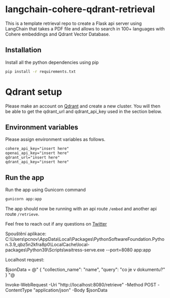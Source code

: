 # langchain-cohere-qdrant-retrieval
This is a template retrieval repo to create a Flask api server using LangChain that takes a PDF file and allows to search in 100+ languages with Cohere embeddings and Qdrant Vector Database.

## Installation

Install all the python dependencies using pip

```bash
pip install -r requirements.txt
```

# Qdrant setup

Please make an account on [Qdrant](https://qdrant.tech/) and create a new cluster. You will then be able to get the qdrant_url and qdrant_api_key used in the section below.

## Environment variables

Please assign environment variables as follows.
```
cohere_api_key="insert here"
openai_api_key="insert here"
qdrant_url="insert here"
qdrant_api_key="insert here"
```

## Run the app

Run the app using Gunicorn command

```bash
gunicorn app:app
```

The app should now be running with an api route ```/embed``` and another api route ```/retrieve```.

Feel free to reach out if any questions on [Twitter](https://twitter.com/MisbahSy)


Spouštění aplikace:
C:\Users\pcnov\AppData\Local\Packages\PythonSoftwareFoundation.Python.3.9_qbz5n2kfra8p0\LocalCache\local-packages\Python39\Scripts\waitress-serve.exe --port=8080 app:app


Localhost request:

$jsonData = @"
{
    "collection_name": "name",
    "query": "co je v dokumentu?"
}
"@

Invoke-WebRequest -Uri "http://localhost:8080/retrieve" -Method POST -ContentType "application/json" -Body $jsonData
